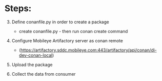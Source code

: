 # Steps:

3. Define conanfile.py in order to create a package
    - create conanfile.py - then run conan create command

4. Configure Mobileye Artifactory server as conan remote
    - (https://artifactory.sddc.mobileye.com:443/artifactory/api/conan/di-dev-conan-local)

5. Upload the package

6. Collect the data from consumer
